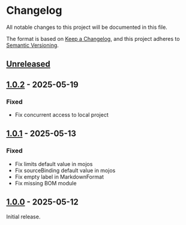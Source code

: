 # Changelog

All notable changes to this project will be documented in this file.

The format is based on [Keep a Changelog](https://keepachangelog.com/en/1.1.0/), and this project adheres
to [Semantic Versioning](https://semver.org/spec/v2.0.0.html).

## [Unreleased]

## [1.0.2] - 2025-05-19

### Fixed

- Fix concurrent access to local project

## [1.0.1] - 2025-05-13

### Fixed

- Fix limits default value in mojos
- Fix sourceBinding default value in mojos
- Fix empty label in MarkdownFormat
- Fix missing BOM module

## [1.0.0] - 2025-05-12

Initial release.

[Unreleased]: https://github.com/nbbrd/nbbrd-maven-tools/compare/v1.0.2...HEAD
[1.0.2]: https://github.com/nbbrd/nbbrd-maven-tools/compare/v1.0.1...v1.0.2
[1.0.1]: https://github.com/nbbrd/nbbrd-maven-tools/compare/v1.0.0...v1.0.1
[1.0.0]: https://github.com/nbbrd/nbbrd-maven-tools/compare/develop...v1.0.0
